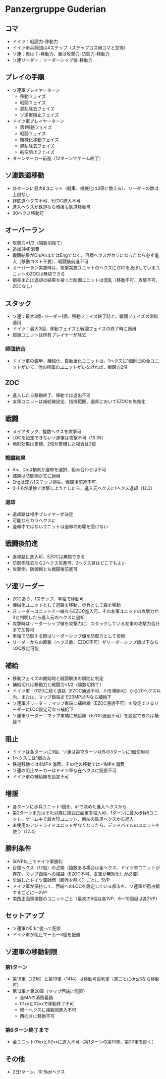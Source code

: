 # Panzergruppe Guderian

## コマ
- ドイツ：戦闘力-移動力
- ドイツ歩兵師団は4ステップ（ステップロス用コマと交換）
- ソ連：表は？-移動力、裏は攻撃力-防御力-移動力
- ソ連リーダー：リーダーシップ値-移動力

## プレイの手順
- ソ連軍プレイヤーターン
	- 移動フェイズ
	- 戦闘フェイズ
	- 混乱除去フェイズ
	- ソ連軍阻止フェイズ
- ドイツ軍プレイヤーターン
	- 第1移動フェイズ
	- 戦闘フェイズ
	- 機械化移動フェイズ
	- 混乱除去フェイズ
	- 航空阻止フェイズ
- ターンマーカー前進（12ターンでゲーム終了）

## ソ連鉄道移動
- 各ターンに最大8ユニット（戦車、機械化は3個と数える）、リーダーの数は上限なし
- 非鉄道ヘクス不可、EZOC進入不可
- 進入ヘクスが鉄道なら増援も鉄道移動可
- 30ヘクス移動可

## オーバーラン
- 攻撃力×1/2（端数切捨て）
- 追加3MP消費
- 戦闘結果がDn/AnまたはEngでなく、目標ヘクスがカラになったなら必ず進入（移動コスト不要）、戦闘後前進不可
- オーバーラン実施時は、攻撃実施ユニットのヘクスにZOCを及ぼしているユニットのZOCは無視できる
- 損害または退却の結果を被った防御ユニットは混乱（移動不可、攻撃不可、ZOCなし）

## スタック
- ソ連：最大3個+リーダー1個、移動フェイズ終了時と、戦闘フェイズの常時適用
- ドイツ：最大3個、移動フェイズと戦闘フェイズの終了時に適用
- 超過ユニットは所有プレイヤーが除去

### 師団統合
- ドイツ軍の装甲、機械化、自動車化ユニットは、1ヘクスに1個師団の全ユニットがいて、他の所属のユニットがいなければ、戦闘力2倍

## ZOC
- 進入したら移動終了、移動では退出不可
- 友軍ユニットは補給線設定、指揮範囲、退却においてEZOCを無効化

## 戦闘
- メイアタック、複数ヘクスを攻撃可
- LOCを設定できないソ連軍は攻撃不可（10.35）
- 地形効果は累積、2倍が累積した場合は3倍

### 戦闘結果
- An、Dnは損失か退却を選択、組み合わせは不可
- 結果は防御側が先に適用
- Engは双方1ステップ損失、戦闘後前進不可
- 0-1-6が単独で攻撃しようとしたら、進入元ヘクスに1ヘクス退却（12.3）

### 退却
- 退却路は相手プレイヤーが決定
- 可能ならカラヘクスに
- 退却中ではないユニットは退却の影響を受けない

## 戦闘後前進
- 退却路に進入可、EZOCは無視できる
- 防御側除去なら2ヘクス前進可、2ヘクス目はどこでもよい
- 攻撃側、防御側とも戦闘後前進可

## ソ連リーダー
- ZOCあり、1ステップ、単独で移動可
- 機械化ユニットとして道路を移動、歩兵として森を移動
- 非リーダーユニットと一緒ならEZOC進入可、その友軍ユニットの攻撃力が0と判明したら進入元のヘクスに退却
- 攻撃時はリーダーシップ値を攻撃力に、スタックしている友軍の攻撃力合計まで加算可
- 単独で防御する際はリーダーシップ値を防御力として使用
- リーダーからの距離（ヘクス数、EZOC不可）がリーダーシップ値以下ならLOC設定可能

## 補給
- 移動フェイズの開始時と戦闘解決の瞬間に判定
- 補給切れは移動力と戦闘力×1/2（端数切捨て）
- ドイツ軍：0120に続く道路（EZOC通過不可、川を横断可）から20ヘクス以内、または、マップ西端まで20MP以内なら補給下
- ソ連軍非リーダー：マップ東端に補給線（EZOC通過不可）を設定できるリーダーにLOC設定可なら補給下
- ソ連軍リーダー：マップ東端に補給線（EZOC通過不可）を設定できれば補給下

## 阻止
- ドイツは各ターンに3個、ソ連は第12ターン以外の3ターンに1個使用可
- 1ヘクスには1個のみ
- 鉄道移動では4MPを消費、その他の移動では+1MPを消費
- ソ連の阻止マーカーはドイツ軍存在ヘクスに配置不可
- ドイツ軍の補給線を設定不可

## 増援
- 各ターンに歩兵ユニット1個を、drで決めた進入ヘクスから
- 第2ターンまたはそれ以降に南西正面軍を投入可、1ターンに最大歩兵5ユニット、ゲーム中で最大10ユニット、南端の鉄道ヘクスから進入
- 未使用のアントライドユニットがなくなったら、デッドパイルのユニットを使う（12.4）

## 勝利条件
- 50VP以上でドイツ軍勝利
- 目標ヘクス（12個）の占領（複数ある場合は全ヘクス、ドイツ軍ユニットが存在、マップ西端への経路（EZOC不可、友軍が無効化）が必要）
- 全滅したドイツ軍師団（騎兵を除く）ごとに-5VP
- ドイツ軍が保持して、西端へのLOCを設定している都市を、ソ連軍が再占領するごとに―2VP
- 南西正面軍増援のユニットごと（最初の5個は各1VP、6～10個目は各2VP）

## セットアップ
- ソ連軍が5.1に従って配置
- ドイツ軍が阻止マーカー3個を配置

## ソ連軍の移動制限

### 第1ターン
- 第16軍（2216）と第19軍（1414）は移動可否判定（軍ごとにdr≦3なら移動可）
- 第13軍と第20軍（マップ西端に配置）
	- 全MAの消費義務
	- 01xxと02xxで移動終了不可
	- 同一ヘクスに複数回進入不可
	- 西向きに移動不可

### 第6ターン終了まで
- 全ユニット01xxと02xxに進入不可（第1ターンの第13軍、第20軍を除く）

## その他
- 2日/ターン、10.5㎞/ヘクス

